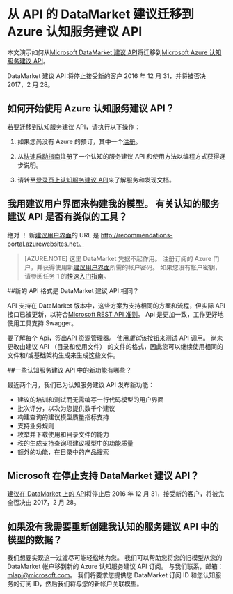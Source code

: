 
<properties
    pageTitle="从 API 的 DataMarket 建议迁移到 Azure 认知服务建议 API |Microsoft Azure"
    description="Azure 的机器学习的建议-建议认知服务迁移"
    services="cognitive-services"
    documentationCenter=""
    authors="luiscabrer"
    manager="jhubbard"
    editor="cgronlun"/>

<tags
    ms.service="cognitive-services"
    ms.workload="data-services"
    ms.tgt_pltfrm="na"
    ms.devlang="na"
    ms.topic="article"
    ms.date="09/01/2016"
    ms.author="luisca"/>


# <a name="migrate-to-azure-cognitive-services-recommendations-api-from-the-datamarket-recommendations-api"></a>从 API 的 DataMarket 建议迁移到 Azure 认知服务建议 API
本文演示如何从[Microsoft DataMarket 建议 API](https://datamarket.azure.com/dataset/amla/recommendations)将迁移到[Microsoft Azure 认知服务建议 API](https://www.microsoft.com/cognitive-services/en-us/recommendations-api)。

DataMarket 建议 API 将停止接受新的客户 2016 年 12 月 31，并将被否决 2017，2 月 28。

## <a name="how-do-i-start-using-the-azure-cognitive-services-recommendations-api"></a>如何开始使用 Azure 认知服务建议 API？

若要迁移到认知服务建议 API，请执行以下操作︰

1.  如果您尚没有 Azure 的预订，其中一个[注册](https://portal.azure.com/#create/Microsoft.CognitiveServices/apitype/Recommendations/pricingtier/S1)。 

1.  从[快速启动指南](cognitive-services-recommendations-quick-start.md)注册了一个认知的服务建议 API 和使用方法以编程方式获得逐步说明。 

1.  请转至[登录页上认知服务建议 API](https://www.microsoft.com/cognitive-services/en-us/recommendations-api)来了解服务和发现文档。

## <a name="i-used-the-recommendations-ui-to-build-my-models-is-there-a-similar-tool-for-the-cognitive-services-recommendations-api"></a>我用建议用户界面来构建我的模型。 有关认知的服务建议 API 是否有类似的工具？

绝对 ！ 新[建议用户界面](http://recommendations-portal.azurewebsites.net/)的 URL 是 http://recommendations-portal.azurewebsites.net。 

>[AZURE.NOTE] 这里 DataMarket 凭据不起作用。 注册订阅的 Azure 门户，并获得使用新[建议用户界面](http://recommendations-portal.azurewebsites.net/)所需的帐户密码。
如果您没有帐户密钥，请参阅任务 1 的[快速入门指南](cognitive-services-recommendations-quick-start.md)。

##<a name="is-the-new-api-format-the-same-as-the-datamarket-recommendations-api"></a>新的 API 格式是 DataMarket 建议 API 相同？

API 支持在 DataMarket 版本中，这些方案为支持相同的方案和流程，但实际 API 接口已被更新，以符合[Microsoft REST API 准则](https://github.com/Microsoft/api-guidelines/blob/master/Guidelines.md)。 Api 是更加一致，工作更好地使用工具支持 Swagger。

要了解每个 Api，签出[API 资源管理器](https://westus.dev.cognitive.microsoft.com/docs/services/Recommendations.V4.0/operations/56f30d77eda5650db055a3db)。
使用*重试*该按钮来测试 API 调用。 尚未更改由建议 API （目录和使用文件） 的文件的格式，因此您可以继续使用相同的文件和/或基础架构生成来生成这些文件。

##<a name="what-are-some-new-features-in-the-cognitive-services-recommendations-api"></a>一些认知服务建议 API 中的新功能有哪些？

最近两个月，我们已为认知服务建议 API 发布新功能︰
-   建议的培训和测试而无需编写一行代码模型的用户界面
-   批次评分，以次为您提供数千个建议
-   构建查询的建议模型质量指标支持
-   支持业务规则
-   枚举并下载使用和目录文件的能力
-   秩的生成支持查询项建议模型中的功能质量
-   额外的功能，在目录中的产品搜索

## <a name="when-does-microsoft-stop-supporting-the-datamarket-recommendations-api"></a>Microsoft 在停止支持 DataMarket 建议 API？

[建议在 DataMarket 上的 API](https://datamarket.azure.com/dataset/amla/recommendations)将停止后 2016 年 12 月 31，接受新的客户，将被完全否决由 2017，2 月 28。 

## <a name="what-if-i-dont-have-the-data-that-i-need-to-recreate-my-models-in-the-cognitive-services-recommendations-api"></a>如果没有我需要重新创建我认知的服务建议 API 中的模型的数据？

我们想要实现这一过渡尽可能轻松地为您。 我们可以帮助您将您的旧模型从您的 DataMarket 帐户移到新的 Azure 认知服务建议 API 订阅。 与我们联系，邮箱︰ [mlapi@microsoft.com](mailto://mlapi@microsoft.com)。 我们将要求您提供您 DataMarket 订阅 ID 和您认知服务的订阅 ID，然后我们将与您的新帐户关联模型。
